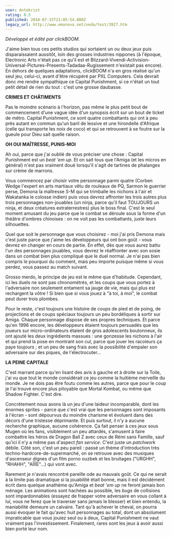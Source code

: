 ```yaml
---
user: Antekrist
rating: 0.5
published: 2010-07-15T21:05:54.000Z
legacy_url: http://www.emunova.net/veda/test/3927.htm
---
```

_Développé et édité par clickBOOM._  

  

J'aime bien tous ces petits studios qui sortaient un ou deux jeux puis disparaissaient aussitôt, loin des grosses industries nippones (à l'époque, Electronic Arts n'était pas ce qu'il est et Blizzard-Vivendi-Activision-Universal-Pictures-Presents-Tadadaa-Rugissement n'existait pas encore). En dehors de quelques adaptations, clickBOOM n'a en gros réalisé qu'un seul jeu, celui-ci, avant d'être récupéré par PXL Computers. Cela devrait donc me rendre sympathique ce Capital Punishment, si ce n'était un tout petit détail de rien du tout : c'est une grosse daubasse.  

  

**CRIMES ET CHÂTIMENTS**  

Pas le moindre scénario à l'horizon, pas même le plus petit bout de commencement d'une vague idée d'un synopsis écrit sur un bout de ticket de métro. Capital Punishment, ce sont quatre combattants qui ont à peu près autant en commun qu'un baril de lessive et une hirondelle d'Afrique (celle qui transporte les noix de coco) et qui se retrouvent à se foutre sur la gueule pour Dieu sait quelle raison.  

  

**OH OUI MAÎTRESSE, PUNIS-MOI**  

Ah oui, parce que j'ai oublié de vous préciser une chose : Capital Punishment est un _beat 'em up_. Et on sait tous que l'Amiga (et les micros en général) n'est pas vraiment doué lorsqu'il s'agit de tartines de phalanges sur crème de marrons.  

Vous commencez par choisir votre personnage parmi quatre (Corben Wedge l'expert en arts martiaux vêtu de rouleaux de PQ, Sarmon le guerrier perse, Demona la maîtresse S-M qui se trimballe les nichons à l'air et Wakatanka le colosse indien) puis vous devrez affronter les trois autres plus trois personnages non-jouables (un ninja, parce qu'il faut TOUJOURS un ninja, et deux créatures extraterrestres) plus le boss final. C'est le seul moment amusant du jeu parce que le combat se déroule sous la forme d'un théâtre d'ombres chinoises : on ne voit pas les combattants, juste leurs silhouettes.  

Quel que soit le personnage que vous choisirez - moi j'ai pris Demona mais c'est juste parce que j'aime les développeurs qui ont bon goût - vous devrez en changer en cours de partie. En effet, dès que vous aurez battu l'un des personnages jouables, vous devrez le réaffronter avec son sosie dans un combat bien plus compliqué que le duel normal. Je n'ai pas bien compris le pourquoi du comment, mais peu importe puisque même si vous perdez, vous passez au match suivant.  

Grosso merdo, le principe de jeu est le même que d'habitude. Cependant, ici les duels ne sont pas chronométrés, et les coups que vous portez à l'adversaire non seulement entament sa jauge de vie, mais qui plus est rechargent la vôtre ! Si bien que si vous jouez à "à toi, à moi", le combat peut durer trois plombes.  

Pour le reste, c'est toujours une histoire de coups de pied et de poing, de projections et de coups spéciaux toujours un peu bordéliques à sortir sur Amiga. Chaque personnage dispose de ses propres techniques. Et parce qu'en 1996 encore, les développeurs étaient toujours persuadés que les joueurs sur micro-ordinateurs étaient de gros adolescents boutonneux, ils ont ajouté les deux ingrédients massues : une gonzesse les nichons à l'air et qui prend la pose en montrant son cul, parce que jouer les racoleurs ça paye toujours ; et un peu de sang frais avec la possibilité d'empaler son adversaire sur des piques, de l'électrocuter...  

  

**LA PEINE CAPITALE**  

C'est marrant parce qu'en lisant des avis à gauche et à droite sur la Toile, j'ai vu que tout le monde considérait ce jeu comme la huitième merveille du monde. Je ne dois pas être foutu comme les autres, parce que pour le coup je l'ai trouvé encore plus pitoyable que Mortal Kombat, ou même que Shadow Fighter. C'est dire.  

Concrètement nous avons là un jeu d'une laideur incomparable, dont les énormes sprites - parce que c'est vrai que les personnages sont imposants à l'écran - sont dépourvus du moindre charisme et évoluent dans des décors d'une tristesse déprimante. Et puis surtout, il n'y a aucune recherche graphique, aucune cohérence. Ça fait penser à ces jeux sous Mugen où les fans, visiblement un peu attardés, s'amusent à faire combattre les héros de Dragon Ball Z avec ceux de Rémi sans Famille, sauf qu'ici il n'y a même pas d'aspect _fan service_. C'est juste un _patchwork_ débile. Côté son, c'est un peu pareil : passé un thème d'introduction très techno-hardcore-de-supermarché, on se retrouve avec des musiques d'ascenseur dignes d'un film porno ouzbek et les bruitages ("URGHH", "RHAHH", "AÏÏÏE"...) qui vont avec.  

Rarement je n'avais rencontré pareille ode au mauvais goût. Ce qui ne serait à la limite pas dramatique si la jouabilité était bonne, mais il est décidément écrit dans quelque anathème qu'Amiga et _beat 'em up_ ne feront jamais bon ménage. Les animations sont hachées au possible, les _bugs_ de collisions sont impardonnables (essayez de frapper votre adversaire en vous collant à lui, vous ne ferez que le traverser sans jamais le blesser) et bien entendu, la maniabilité demeure un calvaire. Tant qu'à achever le cheval, on pourra aussi évoquer le fait qu'avec huit personnages au total, dont un absolument impraticable que vous jouiez seul ou à deux, Capital Punishment ne vaut vraiment pas l'investissement. Finalement, rares sont les jeux à avoir aussi bien porté leur nom.
